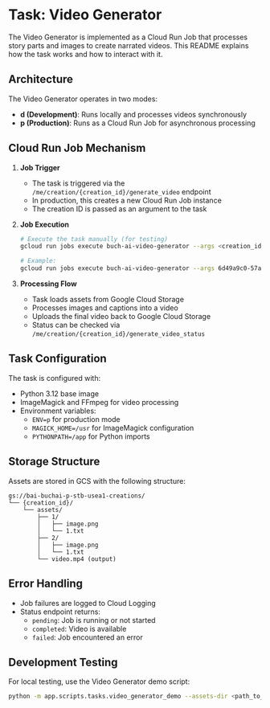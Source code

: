 # Task: Video Generator

The Video Generator is implemented as a Cloud Run Job that processes story parts and images to create narrated videos. This README explains how the task works and how to interact with it.

## Architecture

The Video Generator operates in two modes:
- **d (Development)**: Runs locally and processes videos synchronously
- **p (Production)**: Runs as a Cloud Run Job for asynchronous processing

## Cloud Run Job Mechanism

1. **Job Trigger**
   - The task is triggered via the `/me/creation/{creation_id}/generate_video` endpoint
   - In production, this creates a new Cloud Run Job instance
   - The creation ID is passed as an argument to the task

2. **Job Execution**
   ```bash
   # Execute the task manually (for testing)
   gcloud run jobs execute buch-ai-video-generator --args <creation_id>

   # Example:
   gcloud run jobs execute buch-ai-video-generator --args 6d49a9c0-57ab-403d-af55-c02ad3dfcd70
   ```

3. **Processing Flow**
   - Task loads assets from Google Cloud Storage
   - Processes images and captions into a video
   - Uploads the final video back to Google Cloud Storage
   - Status can be checked via `/me/creation/{creation_id}/generate_video_status`

## Task Configuration

The task is configured with:
- Python 3.12 base image
- ImageMagick and FFmpeg for video processing
- Environment variables:
  - `ENV=p` for production mode
  - `MAGICK_HOME=/usr` for ImageMagick configuration
  - `PYTHONPATH=/app` for Python imports

## Storage Structure

Assets are stored in GCS with the following structure:
```
gs://bai-buchai-p-stb-usea1-creations/
└── {creation_id}/
    └── assets/
        ├── 1/
        │   ├── image.png
        │   └── 1.txt
        ├── 2/
        │   ├── image.png
        │   └── 1.txt
        └── video.mp4 (output)
```

## Error Handling

- Job failures are logged to Cloud Logging
- Status endpoint returns:
  - `pending`: Job is running or not started
  - `completed`: Video is available
  - `failed`: Job encountered an error

## Development Testing

For local testing, use the Video Generator demo script:
```bash
python -m app.scripts.tasks.video_generator_demo --assets-dir <path_to_assets>
```
